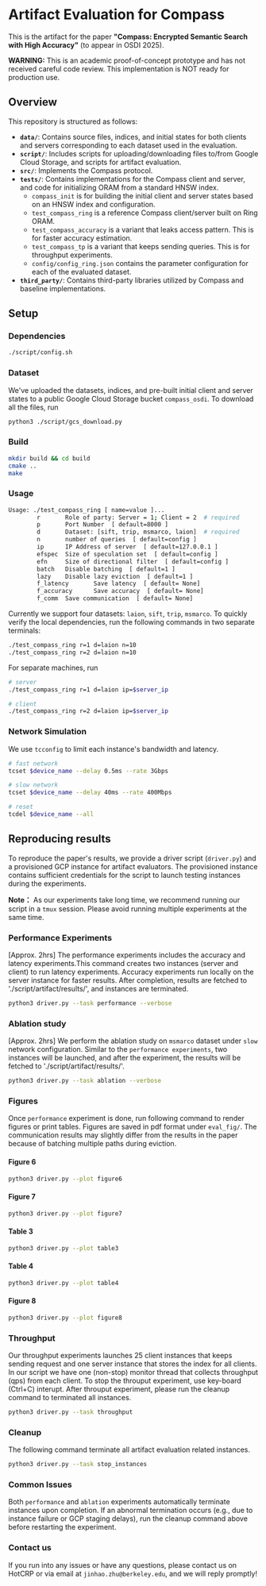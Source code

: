 # Artifact Evaluation for Compass

This is the artifact for the paper **"Compass: Encrypted Semantic Search with High Accuracy"** (to appear in OSDI 2025).



**WARNING:** This is an academic proof-of-concept prototype and has not received careful code review. This implementation is NOT ready for production use.

## Overview 

This repository is structured as follows:
- **`data/`**: Contains source files, indices, and initial states for both clients and servers corresponding to each dataset used in the evaluation.
- **`script/`**: Includes scripts for uploading/downloading files to/from Google Cloud Storage, and scripts for artifact evaluation.
- **`src/`**: Implements the Compass protocol.
- **`tests/`**: Contains implementations for the Compass client and server, and code for initializing ORAM from a standard HNSW index.
  - `compass_init` is for building the initial client and server states based on an HNSW index and configuration.
  - `test_compass_ring` is a reference Compass client/server built on Ring ORAM.
  - `test_compass_accuracy` is a variant that leaks access pattern. This is for faster accuracy estimation.
  - `test_compass_tp` is a variant that keeps sending queries. This is for throughput experiments.
  - `config/config_ring.json` contains the parameter configuration for each of the evaluated dataset.
- **`third_party/`**: Contains third-party libraries utilized by Compass and baseline implementations.


## Setup

### Dependencies

```bash
./script/config.sh
```

### Dataset
We've uploaded the datasets, indices, and pre-built initial client and server states to a public Google Cloud Storage bucket `compass_osdi`. To download all the files, run

```bash
python3 ./script/gcs_download.py
```

### Build 

```bash
mkdir build && cd build
cmake ..
make
```

### Usage

```bash
Usage: ./test_compass_ring [ name=value ]...
        r       Role of party: Server = 1; Client = 2  # required
        p       Port Number  [ default=8000 ]
        d       Dataset: [sift, trip, msmarco, laion]  # required
        n       number of queries  [ default=config ]
        ip      IP Address of server  [ default=127.0.0.1 ]
        efspec  Size of speculation set  [ default=config ]
        efn     Size of directional filter  [ default=config ]
        batch   Disable batching  [ default=1 ]
        lazy    Disable lazy eviction  [ default=1 ]
        f_latency       Save latency  [ default= None]
        f_accuracy      Save accuracy  [ default= None]
        f_comm  Save communication  [ default= None]
```

Currently we support four datasets: `laion`, `sift`, `trip`, `msmarco`. To quickly verify the local dependencies, run the following commands in two separate terminals:

```bash
./test_compass_ring r=1 d=laion n=10 
./test_compass_ring r=2 d=laion n=10
```

For separate machines, run
```bash
# server
./test_compass_ring r=1 d=laion ip=$server_ip

# client
./test_compass_ring r=2 d=laion ip=$server_ip
```

### Network Simulation

We use `tcconfig` to limit each instance's bandwidth and latency. 

```bash
# fast network
tcset $device_name --delay 0.5ms --rate 3Gbps 

# slow network
tcset $device_name --delay 40ms --rate 400Mbps

# reset
tcdel $device_name --all
```


## Reproducing results 

To reproduce the paper's results, we provide a driver script (`driver.py`) and a provisioned GCP instance for artifact evaluators. The provisioned instance contains sufficient credentials for the script to launch testing instances during the experiments. 

**Note：** As our experiments take long time, we recommend running our script in a `tmux` session. Please avoid running multiple experiments at the same time. 


### Performance Experiments

[Approx. 2hrs] The performance experiments includes the accuracy and latency experiments.This command creates two instances (server and client) to run latency experiments. Accuracy experiments run locally on the server instance for faster results. After completion, results are fetched to './script/artifact/results/', and instances are terminated.

```bash
python3 driver.py --task performance --verbose
```

### Ablation study

[Approx. 2hrs] We perform the ablation study on `msmarco` dataset under `slow` network configuration. Similar to the `performance experiments`, two instances will be launched, and after the experiment, the results will be fetched to './script/artifact/results/'.

```bash
python3 driver.py --task ablation --verbose
```

### Figures
Once `performance` experiment is done, run following command to render figures or print tables. Figures are saved in pdf format under `eval_fig/`. The communication results may slightly differ from the results in the paper because of batching multiple paths during eviction. 

#### Figure 6

```bash
python3 driver.py --plot figure6
```

#### Figure 7

```bash
python3 driver.py --plot figure7
```

#### Table 3

```bash
python3 driver.py --plot table3
```

#### Table 4

```bash
python3 driver.py --plot table4
```

#### Figure 8

```bash
python3 driver.py --plot figure8
```

### Throughput
Our throughput experiments launches 25 client instances that keeps sending request and one server instance that stores the index for all clients. In our script we have one (non-stop) monitor thread that collects throughput (qps) from each client. To stop the throuput experiment, use key-board (Ctrl+C) interupt. After throuput experiment, please run the cleanup command to terminated all instances.

```bash
python3 driver.py --task throughput
```

### Cleanup
The following command terminate all artifact evaluation related instances.

```bash
python3 driver.py --task stop_instances
```

### Common Issues

Both `performance` and `ablation` experiments automatically terminate instances upon completion.  If an abnormal termination occurs (e.g., due to instance failure or GCP staging delays), run the cleanup command above before restarting the experiment.

### Contact us

If you run into any issues or have any questions, please contact us on HotCRP or via email at `jinhao.zhu@berkeley.edu`, and we will reply promptly!